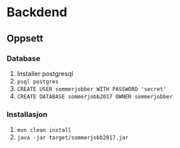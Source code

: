 # Backdend

## Oppsett

### Database
1. Installer postgresql
2. `psql postgres`
4. `CREATE USER sommerjobber WITH PASSWORD 'secret'`
3. `CREATE DATABASE sommerjobb2017 OWNER sommerjobber`

### Installasjon
1. `mvn clean install`
2. `java -jar target/sommerjobb2017.jar`
